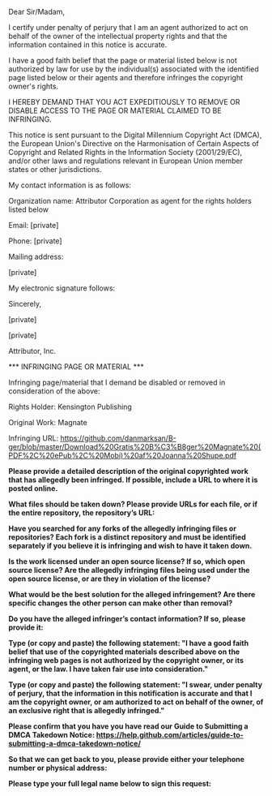 Dear Sir/Madam,



I certify under penalty of perjury that I am an agent authorized to act on behalf of the owner of the intellectual property rights and that the information contained in this notice is accurate.



I have a good faith belief that the page or material listed below is not authorized by law for use by the individual(s) associated with the identified page listed below or their agents and therefore infringes the copyright owner's rights.



I HEREBY DEMAND THAT YOU ACT EXPEDITIOUSLY TO REMOVE OR DISABLE ACCESS TO THE PAGE OR MATERIAL CLAIMED TO BE INFRINGING.



This notice is sent pursuant to the Digital Millennium Copyright Act (DMCA), the European Union's Directive on the Harmonisation of Certain Aspects of Copyright and Related Rights in the Information Society (2001/29/EC), and/or other laws and regulations relevant in European Union member states or other jurisdictions.



My contact information is as follows:



Organization name: Attributor Corporation as agent for the rights holders listed below

Email: [private]  

Phone: [private]  

Mailing address:

[private] 



My electronic signature follows:

Sincerely,

[private]  

[private]  

Attributor, Inc.



*** INFRINGING PAGE OR MATERIAL ***



Infringing page/material that I demand be disabled or removed in consideration of the above:



Rights Holder: Kensington Publishing



Original Work: Magnate



Infringing URL: https://github.com/danmarksan/B-ger/blob/master/Download%20Gratis%20B%C3%B8ger%20Magnate%20(PDF%2C%20ePub%2C%20Mobi)%20af%20Joanna%20Shupe.pdf



**Please provide a detailed description of the original copyrighted work that has allegedly been infringed. If possible, include a URL to where it is posted online.**



**What files should be taken down? Please provide URLs for each file, or if the entire repository, the repository’s URL:**



**Have you searched for any forks of the allegedly infringing files or repositories? Each fork is a distinct repository and must be identified separately if you believe it is infringing and wish to have it taken down.**



**Is the work licensed under an open source license? If so, which open source license? Are the allegedly infringing files being used under the open source license, or are they in violation of the license?**



**What would be the best solution for the alleged infringement? Are there specific changes the other person can make other than removal?**



**Do you have the alleged infringer’s contact information? If so, please provide it:**



**Type (or copy and paste) the following statement: "I have a good faith belief that use of the copyrighted materials described above on the infringing web pages is not authorized by the copyright owner, or its agent, or the law. I have taken fair use into consideration."**



**Type (or copy and paste) the following statement: "I swear, under penalty of perjury, that the information in this notification is accurate and that I am the copyright owner, or am authorized to act on behalf of the owner, of an exclusive right that is allegedly infringed."**



**Please confirm that you have you have read our Guide to Submitting a DMCA Takedown Notice: https://help.github.com/articles/guide-to-submitting-a-dmca-takedown-notice/**



**So that we can get back to you, please provide either your telephone number or physical address:**



**Please type your full legal name below to sign this request:**
